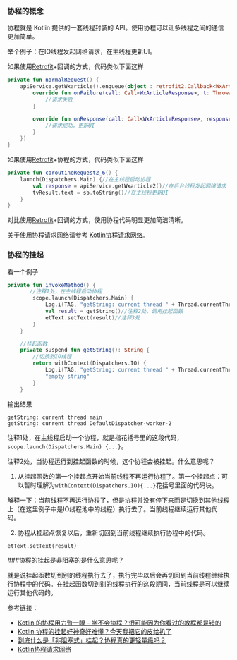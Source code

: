 ### 协程的概念

协程就是 Kotlin 提供的一套线程封装的 API。使用协程可以让多线程之间的通信更加简单。

举个例子：在IO线程发起网络请求，在主线程更新UI。

如果使用[Retrofit](https://github.com/square/retrofit)+回调的方式，代码类似下面这样

```kotlin
private fun normalRequest() {
    apiService.getWxarticle().enqueue(object : retrofit2.Callback<WxArticleResponse> {
        override fun onFailure(call: Call<WxArticleResponse>, t: Throwable) {
            //请求失败
        }

        override fun onResponse(call: Call<WxArticleResponse>, response: retrofit2.Response<WxArticleResponse>) {
            //请求成功，更新UI
        }
    })
}
```

如果使用[Retrofit](https://github.com/square/retrofit)+协程的方式，代码类似下面这样

```kotlin
private fun coroutineRequest2_6() {
    launch(Dispatchers.Main) {//在主线程启动协程
        val response = apiService.getWxarticle2()//在后台线程发起网络请求
        tvResult.text = sb.toString()//在主线程更新UI
    }
}
```
对比使用[Retrofit](https://github.com/square/retrofit)+回调的方式，使用协程代码明显更加简洁清晰。

关于使用协程请求网络请参考 [Kotlin协程请求网络](https://www.jianshu.com/p/f5f7b9750360)。


### 协程的挂起

看一个例子

```kotlin
private fun invokeMethod() {
       //注释1处，在主线程启动协程
        scope.launch(Dispatchers.Main) {
            Log.i(TAG, "getString: current thread " + Thread.currentThread().name)
            val result = getString()//注释2处，调用挂起函数
            etText.setText(result)//注释3处
        }
    }

    //挂起函数
    private suspend fun getString(): String {
        //切换到IO线程
        return withContext(Dispatchers.IO) {
            Log.i(TAG, "getString: current thread " + Thread.currentThread().name)
            "empty string"
        }
    }
```

输出结果

```
getString: current thread main
getString: current thread DefaultDispatcher-worker-2
```

注释1处，在主线程启动一个协程，就是指花括号里的这段代码，`scope.launch(Dispatchers.Main) {...}`。

注释2处，当协程运行到挂起函数的时候，这个协程会被挂起。什么意思呢？

1. 从挂起函数的第一个挂起点开始当前线程不再运行协程了。第一个挂起点：可以暂时理解为`withContext(Dispatchers.IO){...}`花括号里面的代码块。

解释一下：当前线程不再运行协程了，但是协程并没有停下来而是切换到其他线程上（在这里例子中是IO线程池中的线程）执行去了。当前线程继续运行其他代码。

2. 协程从挂起点恢复以后，重新切回到当前线程继续执行协程中的代码。
```
etText.setText(result)
```

###协程的挂起是非阻塞的是什么意思呢？

就是说挂起函数切到别的线程执行去了，执行完毕以后会再切回到当前线程继续执行协程中的代码。在挂起函数切到别的线程执行的这段期间，当前线程是可以继续运行其他代码的。

参考链接：

* [Kotlin 的协程用力瞥一眼 - 学不会协程？很可能因为你看过的教程都是错的](https://kaixue.io/kotlin-coroutines-1/)
* [Kotlin 协程的挂起好神奇好难懂？今天我把它的皮给扒了](https://kaixue.io/kotlin-coroutines-2/)
* [到底什么是「非阻塞式」挂起？协程真的更轻量级吗？](https://kaixue.io/kotlin-coroutines-3/)
* [Kotlin协程请求网络](https://www.jianshu.com/p/f5f7b9750360)